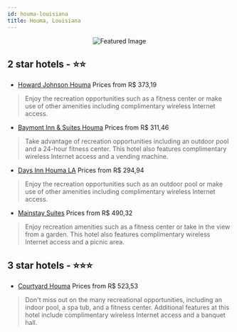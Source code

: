 ```yaml
---
id: houma-louisiana
title: Houma, Louisiana
---
```


<center><img src="https://i.travelapi.com/hotels/2000000/1890000/1889100/1889085/1a5d51cd_z.jpg" alt="Featured Image" /></center>


##  2 star hotels - ⭐️⭐️

-    [Howard Johnson Houma](https://us.hurb.com/hotels/houma/howard-johnson-houma-JNP-JP146663?cmp=18055) Prices from R$ 373,19
   > Enjoy the recreation opportunities such as a fitness center or make use of other amenities including complimentary wireless Internet access.
-    [Baymont Inn & Suites Houma](https://us.hurb.com/hotels/houma/baymont-inn-suites-houma-JNP-JP146650?cmp=18055) Prices from R$ 311,46
   > Take advantage of recreation opportunities including an outdoor pool and a 24-hour fitness center. This hotel also features complimentary wireless Internet access and a vending machine.
-    [Days Inn Houma LA](https://us.hurb.com/hotels/houma/days-inn-houma-la-JNP-JP074192?cmp=18055) Prices from R$ 294,94
   > Enjoy the recreation opportunities such as an outdoor pool or make use of other amenities including complimentary wireless Internet access.
-    [Mainstay Suites](https://us.hurb.com/hotels/houma/mainstay-suites-JNP-JP146675?cmp=18055) Prices from R$ 490,32
   > Enjoy recreation amenities such as a fitness center or take in the view from a garden. This hotel also features complimentary wireless Internet access and a picnic area.

##  3 star hotels - ⭐️⭐️⭐️

-    [Courtyard Houma](https://us.hurb.com/hotels/houma/courtyard-houma-JNP-JP185886?cmp=18055) Prices from R$ 523,53
   > Don't miss out on the many recreational opportunities, including an indoor pool, a spa tub, and a fitness center. Additional features at this hotel include complimentary wireless Internet access and a banquet hall.
